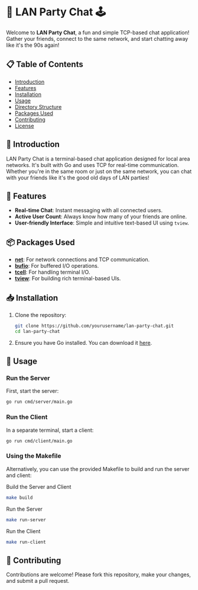 # 🎉 LAN Party Chat 🕹️

Welcome to **LAN Party Chat**, a fun and simple TCP-based chat application! Gather your friends, connect to the same network, and start chatting away like it's the 90s again!

## 📋 Table of Contents
- [Introduction](#introduction)
- [Features](#features)
- [Installation](#installation)
- [Usage](#usage)
- [Directory Structure](#directory-structure)
- [Packages Used](#packages-used)
- [Contributing](#contributing)
- [License](#license)

## 🌟 Introduction

LAN Party Chat is a terminal-based chat application designed for local area networks. It's built with Go and uses TCP for real-time communication. Whether you're in the same room or just on the same network, you can chat with your friends like it's the good old days of LAN parties!

## 🌟 Features

- **Real-time Chat**: Instant messaging with all connected users.
- **Active User Count**: Always know how many of your friends are online.
- **User-friendly Interface**: Simple and intuitive text-based UI using `tview`.

## 📦 Packages Used

- [**net**](https://pkg.go.dev/net): For network connections and TCP communication.
- [**bufio**](https://pkg.go.dev/bufio): For buffered I/O operations.
- [**tcell**](https://github.com/gdamore/tcell/v2): For handling terminal I/O.
- [**tview**](https://github.com/rivo/tview): For building rich terminal-based UIs.

## 📥 Installation

1. Clone the repository:
    ```bash
    git clone https://github.com/yourusername/lan-party-chat.git
    cd lan-party-chat
    ```

2. Ensure you have Go installed. You can download it [here](https://golang.org/dl/).

## 🚀 Usage

### Run the Server

First, start the server:
```bash
go run cmd/server/main.go
```

### Run the Client

In a separate terminal, start a client:
```bash
go run cmd/client/main.go
```

### Using the Makefile
Alternatively, you can use the provided Makefile to build and run the server and client:

Build the Server and Client
```bash
make build
```

Run the Server
```bash
make run-server
```

Run the Client
```bash
make run-client
```


## 🤝 Contributing
Contributions are welcome! Please fork this repository, make your changes, and submit a pull request.